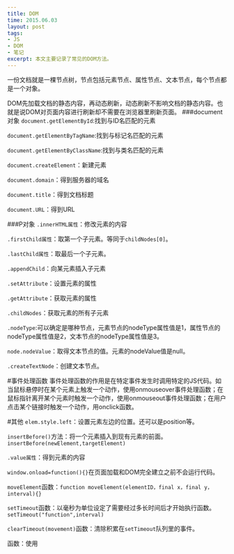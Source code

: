 ```yaml
---
title: DOM
time: 2015.06.03
layout: post
tags:
- JS
- DOM
- 笔记
excerpt: 本文主要记录了常见的DOM方法。
---
```

一份文档就是一棵节点树，节点包括元素节点、属性节点、文本节点，每个节点都是一个对象。

DOM先加载文档的静态内容，再动态刷新，动态刷新不影响文档的静态内容。也就是说DOM对页面内容进行刷新却不需要在浏览器里刷新页面。
###document对象
`document.getElementById`:找到与ID名匹配的元素

`document.getElementByTagName`:找到与标记名匹配的元素

`document.getElementByClassName`:找到与类名匹配的元素

`document.createElement`：新建元素

`document.domain`：得到服务器的域名

`document.title`：得到文档标题

`document.URL`：得到URL

###P对象
`.innerHTML属性`：修改元素的内容

`.firstChild属性`：取第一个子元素。等同于`childNodes[0]`。

`.lastChild属性`：取最后一个子元素。

`.appendChild`：向某元素插入子元素

`.setAttribute`：设置元素的属性

`.getAttribute`：获取元素的属性

`.childNodes`：获取元素的所有子元素

`.nodeType`:可以确定是哪种节点，元素节点的nodeType属性值是1，属性节点的nodeType属性值是2，文本节点的nodeType属性值是3。

`node.nodeValue`：取得文本节点的值。元素的nodeValue值是null。

`.createTextNode`：创建文本节点。

#事件处理函数
事件处理函数的作用是在特定事件发生时调用特定的JS代码。如当鼠标悬停时在某个元素上触发一个动作，使用onmouseover事件处理函数；在鼠标指针离开某个元素时触发一个动作，使用onmouseout事件处理函数；在用户点击某个链接时触发一个动作，用onclick函数。

#其他
`elem.style.left`：设置元素左边的位置。还可以是position等。

`insertBefore()`方法：将一个元素插入到现有元素的前面。`insertBefore(newElement,targetElement)`

`.value属性`：得到元素的内容

`window.onload=function(){}`在页面加载和DOM完全建立之前不会运行代码。

`moveElement`函数：`function moveElement(elementID，final x，final y，interval){}`

`setTimeout`函数：以毫秒为单位设定了需要经过多长时间后才开始执行函数。`setTimeout("function",interval)`

`clearTimeout(movement)`函数：清除积累在`setTimeout`队列里的事件。

函数：使用
